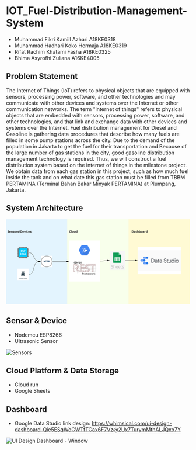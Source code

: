# IOT_Fuel-Distribution-Management-System
- Muhammad Fikri Kamiil Azhari	A18KE0318
- Muhammad Hadhari Koko Hermaja	A18KE0319
- Rifat Rachim Khatami Fasha	A18KE0325
- Bhima Asyrofhi Zuliana        A16KE4005

## Problem Statement
The Internet of Things (IoT) refers to physical objects that are equipped with sensors, processing power, software, and other technologies and may communicate with other devices and systems over the Internet or other communication networks. The term "internet of things" refers to physical objects that are embedded with sensors, processing power, software, and other technologies, and that link and exchange data with other devices and systems over the Internet.
Fuel distribution management for Diesel and Gasoline is gathering data procedures that describe how many fuels are filled in some pump stations across the city. Due to the demand of the population in Jakarta to get the fuel for their transportation and Because of the large number of gas stations in the city, good gasoline distribution management technology is required. Thus, we will construct a fuel distribution system based on the internet of things in the milestone project. We obtain data from each gas station in this project, such as how much fuel inside the tank and on what date this gas station must be filled from TBBM PERTAMINA (Terminal Bahan Bakar Minyak PERTAMINA) at Plumpang, Jakarta.

## System Architecture

![Systems Architecture](https://github.com/hadhari/IOT_Fuel-Distribution-Management-System/blob/9bbf7a9d26c243b96eabef7e301a7c3c436403e9/SystemArchitecture.jpg)

## Sensor & Device
- Nodemcu ESP8266
- Ultrasonic Sensor

![Sensors](https://github.com/hadhari/IOT_Fuel-Distribution-Management-System/blob/5cec14d1260aa819db55c977d8622fbc686b5b4c/Sensor.png)


## Cloud Platform & Data Storage
- Cloud run
- Google Sheets


## Dashboard
- Google Data Studio
link design: https://whimsical.com/ui-design-dashboard-Qie5ESqWoCWTfTCax6F7Vz@2Ux7TurymMthALJQxo7Y 

![UI Design Dashboard - Window](https://github.com/hadhari/IOT_Fuel-Distribution-Management-System/blob/6874c8e42c35eec90e9df73a13b9d8563af161c1/UI%20Design%20Dashboard%20-%20Window.png)
